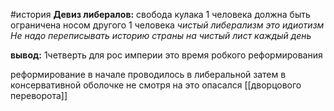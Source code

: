 #история 
**Девиз либералов:**
	свобода кулака 1 человека должна быть ограничена носом другого 1 человека
*чистый либерализм это идиотизм*
*Не надо переписывать историю страны на чистый лист каждый день*

**вывод:**
	1четверть для рос империи это время робкого реформирования

реформирование в  начале проводилось в либеральной затем в консервативной оболочке не смотря на это опасался [[дворцового переворота]]